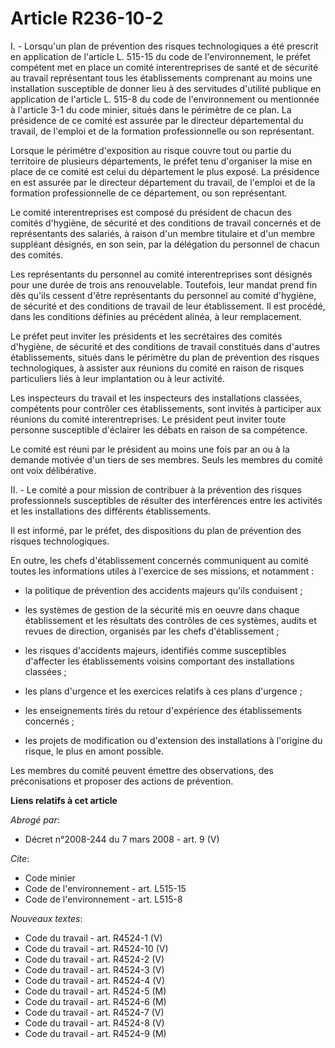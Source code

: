 # Article R236-10-2

I. - Lorsqu'un plan de prévention des risques technologiques a été prescrit en application de l'article L. 515-15 du code de
l'environnement, le préfet compétent met en place un comité interentreprises de santé et de sécurité au travail représentant
tous les établissements comprenant au moins une installation susceptible de donner lieu à des servitudes d'utilité publique
en application de l'article L. 515-8 du code de l'environnement ou mentionnée à l'article 3-1 du code minier, situés dans le
périmètre de ce plan. La présidence de ce comité est assurée par le directeur départemental du travail, de l'emploi et de la
formation professionnelle ou son représentant.

Lorsque le périmètre d'exposition au risque couvre tout ou partie du territoire de plusieurs départements, le préfet tenu
d'organiser la mise en place de ce comité est celui du département le plus exposé. La présidence en est assurée par le
directeur département du travail, de l'emploi et de la formation professionnelle de ce département, ou son représentant.

Le comité interentreprises est composé du président de chacun des comités d'hygiène, de sécurité et des conditions de travail
concernés et de représentants des salariés, à raison d'un membre titulaire et d'un membre suppléant désignés, en son sein,
par la délégation du personnel de chacun des comités.

Les représentants du personnel au comité interentreprises sont désignés pour une durée de trois ans renouvelable. Toutefois,
leur mandat prend fin dès qu'ils cessent d'être représentants du personnel au comité d'hygiène, de sécurité et des conditions
de travail de leur établissement. Il est procédé, dans les conditions définies au précédent alinéa, à leur remplacement.

Le préfet peut inviter les présidents et les secrétaires des comités d'hygiène, de sécurité et des conditions de travail
constitués dans d'autres établissements, situés dans le périmètre du plan de prévention des risques technologiques, à
assister aux réunions du comité en raison de risques particuliers liés à leur implantation ou à leur activité.

Les inspecteurs du travail et les inspecteurs des installations classées, compétents pour contrôler ces établissements, sont
invités à participer aux réunions du comité interentreprises. Le président peut inviter toute personne susceptible d'éclairer
les débats en raison de sa compétence.

Le comité est réuni par le président au moins une fois par an ou à la demande motivée d'un tiers de ses membres. Seuls les
membres du comité ont voix délibérative.

II. - Le comité a pour mission de contribuer à la prévention des risques professionnels susceptibles de résulter des
interférences entre les activités et les installations des différents établissements.

Il est informé, par le préfet, des dispositions du plan de prévention des risques technologiques.

En outre, les chefs d'établissement concernés communiquent au comité toutes les informations utiles à l'exercice de ses
missions, et notamment :

- la politique de prévention des accidents majeurs qu'ils conduisent ;

- les systèmes de gestion de la sécurité mis en oeuvre dans chaque établissement et les résultats des contrôles de ces
systèmes, audits et revues de direction, organisés par les chefs d'établissement ;

- les risques d'accidents majeurs, identifiés comme susceptibles d'affecter les établissements voisins comportant des
installations classées ;

- les plans d'urgence et les exercices relatifs à ces plans d'urgence ;

- les enseignements tirés du retour d'expérience des établissements concernés ;

- les projets de modification ou d'extension des installations à l'origine du risque, le plus en amont possible.

Les membres du comité peuvent émettre des observations, des préconisations et proposer des actions de prévention.

**Liens relatifs à cet article**

_Abrogé par_:

  - Décret n°2008-244 du 7 mars 2008 - art. 9 (V)

_Cite_:

  - Code minier
  - Code de l'environnement - art. L515-15
  - Code de l'environnement - art. L515-8

_Nouveaux textes_:

  - Code du travail - art. R4524-1 (V)
  - Code du travail - art. R4524-10 (V)
  - Code du travail - art. R4524-2 (V)
  - Code du travail - art. R4524-3 (V)
  - Code du travail - art. R4524-4 (V)
  - Code du travail - art. R4524-5 (M)
  - Code du travail - art. R4524-6 (M)
  - Code du travail - art. R4524-7 (V)
  - Code du travail - art. R4524-8 (V)
  - Code du travail - art. R4524-9 (M)
